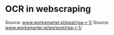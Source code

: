 # OCR in webscraping

Source: www.worksmarter.pl/post/rpa-r-1/
Source: www.worksmarter.pl/en/post/rpa-r-1/